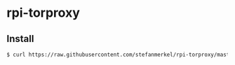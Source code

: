 # rpi-torproxy

## Install
```sh
$ curl https://raw.githubusercontent.com/stefanmerkel/rpi-torproxy/master/install.sh | bash
```
